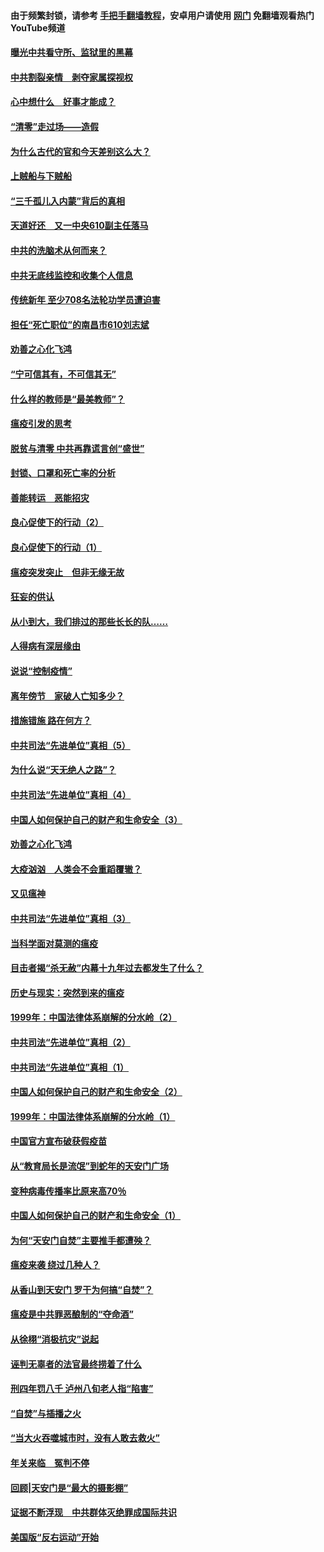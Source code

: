 #### 由于频繁封锁，请参考 [手把手翻墙教程](https://github.com/gfw-breaker/guides/wiki/)，安卓用户请使用 [网门](https://github.com/gfw-breaker/nogfw/blob/master/dl.md?t=03230100) 免翻墙观看热门YouTube频道 

#### [曝光中共看守所、监狱里的黑幕](../pages/19/422390.md?t=03230100) 

#### [中共割裂亲情　剥夺家属探视权](../pages/19/422364.md?t=03230100) 

#### [心中想什么　好事才能成？](../pages/19/422318.md?t=03230100) 

#### [“清零”走过场——造假](../pages/19/422306.md?t=03230100) 

#### [为什么古代的官和今天差别这么大？](../pages/19/422228.md?t=03230100) 

#### [上贼船与下贼船](../pages/19/422276.md?t=03230100) 

#### [“三千孤儿入内蒙”背后的真相](../pages/19/422229.md?t=03230100) 

#### [天道好还　又一中央610副主任落马](../pages/19/422155.md?t=03230100) 

#### [中共的洗脑术从何而来？](../pages/19/422154.md?t=03230100) 

#### [中共无底线监控和收集个人信息](../pages/19/422039.md?t=03230100) 

#### [传统新年 至少708名法轮功学员遭迫害](../pages/19/421946.md?t=03230100) 

#### [担任“死亡职位”的南昌市610刘志斌](../pages/19/421957.md?t=03230100) 

#### [劝善之心化飞鸿](../pages/19/421164.md?t=03230100) 

#### [“宁可信其有，不可信其无”](../pages/19/421691.md?t=03230100) 

#### [什么样的教师是“最美教师”？](../pages/19/421755.md?t=03230100) 

#### [瘟疫引发的思考](../pages/19/421594.md?t=03230100) 

#### [脱贫与清零 中共再靠谎言创“盛世”](../pages/19/421590.md?t=03230100) 

#### [封锁、口罩和死亡率的分析](../pages/19/421495.md?t=03230100) 

#### [善能转运　恶能招灾](../pages/19/421334.md?t=03230100) 

#### [良心促使下的行动（2）](../pages/19/421361.md?t=03230100) 

#### [良心促使下的行动（1）](../pages/19/421302.md?t=03230100) 

#### [瘟疫突发突止　但非无缘无故](../pages/19/421281.md?t=03230100) 

#### [狂妄的供认](../pages/19/421199.md?t=03230100) 

#### [从小到大，我们排过的那些长长的队……](../pages/19/421243.md?t=03230100) 

#### [人得病有深层缘由](../pages/19/420864.md?t=03230100) 

#### [说说“控制疫情”](../pages/19/420831.md?t=03230100) 

#### [离年傍节　家破人亡知多少？](../pages/19/420563.md?t=03230100) 

#### [措施错施  路在何方？](../pages/19/420076.md?t=03230100) 

#### [中共司法“先进单位”真相（5）](../pages/19/419453.md?t=03230100) 

#### [为什么说“天无绝人之路”？](../pages/19/419618.md?t=03230100) 

#### [中共司法“先进单位”真相（4）](../pages/19/419452.md?t=03230100) 

#### [中国人如何保护自己的财产和生命安全（3）](../pages/19/419405.md?t=03230100) 

#### [劝善之心化飞鸿](../pages/19/418758.md?t=03230100) 

#### [大疫汹汹　人类会不会重蹈覆辙？](../pages/19/419691.md?t=03230100) 

#### [又见瘟神](../pages/19/419225.md?t=03230100) 

#### [中共司法“先进单位”真相（3）](../pages/19/419451.md?t=03230100) 

#### [当科学面对莫测的瘟疫](../pages/19/419625.md?t=03230100) 

#### [目击者揭“杀无赦”内幕十九年过去都发生了什么？](../pages/19/419617.md?t=03230100) 

#### [历史与现实：突然到来的瘟疫](../pages/19/419619.md?t=03230100) 

#### [1999年：中国法律体系崩解的分水岭（2）](../pages/19/419455.md?t=03230100) 

#### [中共司法“先进单位”真相（2）](../pages/19/419450.md?t=03230100) 

#### [中共司法“先进单位”真相（1）](../pages/19/419449.md?t=03230100) 

#### [中国人如何保护自己的财产和生命安全（2）](../pages/19/419404.md?t=03230100) 

#### [1999年：中国法律体系崩解的分水岭（1）](../pages/19/419454.md?t=03230100) 

#### [中国官方宣布破获假疫苗](../pages/19/419504.md?t=03230100) 

#### [从“教育局长是流氓”到蛇年的天安门广场](../pages/19/419470.md?t=03230100) 

#### [变种病毒传播率比原来高70％](../pages/19/419456.md?t=03230100) 

#### [中国人如何保护自己的财产和生命安全（1）](../pages/19/419403.md?t=03230100) 

#### [为何“天安门自焚”主要推手都遭殃？](../pages/19/419348.md?t=03230100) 

#### [瘟疫来袭 绕过几种人？](../pages/19/419349.md?t=03230100) 

#### [从香山到天安门 罗干为何搞“自焚”？](../pages/19/419270.md?t=03230100) 

#### [瘟疫是中共罪恶酿制的“夺命酒”](../pages/19/419223.md?t=03230100) 

#### [从徐栩“消极抗灾”说起](../pages/19/419224.md?t=03230100) 

#### [诬判无辜者的法官最终捞着了什么](../pages/19/419268.md?t=03230100) 

#### [刑四年罚八千 泸州八旬老人指“陷害”](../pages/19/419232.md?t=03230100) 

#### [“自焚”与插播之火](../pages/19/419226.md?t=03230100) 

#### [“当大火吞噬城市时，没有人敢去救火”](../pages/19/419077.md?t=03230100) 

#### [年关来临　冤判不停](../pages/19/419093.md?t=03230100) 

#### [回顾|天安门是“最大的摄影棚”](../pages/19/380866.md?t=03230100) 

#### [证据不断浮现　中共群体灭绝罪成国际共识](../pages/19/419031.md?t=03230100) 

#### [美国版“反右运动”开始](../pages/19/419030.md?t=03230100) 

